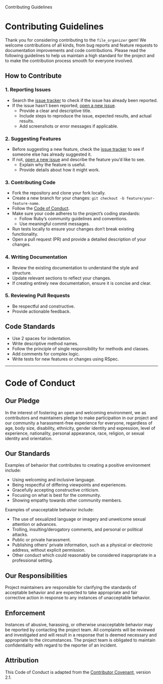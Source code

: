Contributing Guidelines

# Contributing Guidelines

Thank you for considering contributing to the `file_organizer` gem! We welcome contributions of all kinds, from bug reports and feature requests to documentation improvements and code contributions. Please read the following guidelines to help us maintain a high standard for the project and to make the contribution process smooth for everyone involved.

## How to Contribute

### 1. Reporting Issues
- Search the [issue tracker](https://github.com/mayankagnihotri7/file-organizer/issues) to check if the issue has already been reported.
- If the issue hasn’t been reported, [open a new issue](https://github.com/mayankagnihotri7/file-organizer/issues/new).
  - Provide a clear and descriptive title.
  - Include steps to reproduce the issue, expected results, and actual results.
  - Add screenshots or error messages if applicable.

### 2. Suggesting Features
- Before suggesting a new feature, check the [issue tracker](https://github.com/mayankagnihotri7/file-organizer/issues) to see if someone else has already suggested it.
- If not, [open a new issue](https://github.com/mayankagnihotri7/file-organizer/issues/new) and describe the feature you’d like to see.
  - Explain why the feature is useful.
  - Provide details about how it might work.

### 3. Contributing Code
- Fork the repository and clone your fork locally.
- Create a new branch for your changes: `git checkout -b feature/your-feature-name`.
- Follow the [Code of Conduct](#code-of-conduct).
- Make sure your code adheres to the project’s coding standards:
  - Follow Ruby’s community guidelines and conventions.
  - Use meaningful commit messages.
- Run tests locally to ensure your changes don’t break existing functionality.
- Open a pull request (PR) and provide a detailed description of your changes.

### 4. Writing Documentation
- Review the existing documentation to understand the style and structure.
- Update relevant sections to reflect your changes.
- If creating entirely new documentation, ensure it is concise and clear.

### 5. Reviewing Pull Requests
- Be respectful and constructive.
- Provide actionable feedback.

## Code Standards
- Use 2 spaces for indentation.
- Write descriptive method names.
- Follow the principle of single responsibility for methods and classes.
- Add comments for complex logic.
- Write tests for new features or changes using RSpec.

---

# Code of Conduct

## Our Pledge
In the interest of fostering an open and welcoming environment, we as contributors and maintainers pledge to make participation in our project and our community a harassment-free experience for everyone, regardless of age, body size, disability, ethnicity, gender identity and expression, level of experience, nationality, personal appearance, race, religion, or sexual identity and orientation.

## Our Standards

Examples of behavior that contributes to creating a positive environment include:
- Using welcoming and inclusive language.
- Being respectful of differing viewpoints and experiences.
- Gracefully accepting constructive criticism.
- Focusing on what is best for the community.
- Showing empathy towards other community members.

Examples of unacceptable behavior include:
- The use of sexualized language or imagery and unwelcome sexual attention or advances.
- Trolling, insulting/derogatory comments, and personal or political attacks.
- Public or private harassment.
- Publishing others’ private information, such as a physical or electronic address, without explicit permission.
- Other conduct which could reasonably be considered inappropriate in a professional setting.

## Our Responsibilities
Project maintainers are responsible for clarifying the standards of acceptable behavior and are expected to take appropriate and fair corrective action in response to any instances of unacceptable behavior.

## Enforcement
Instances of abusive, harassing, or otherwise unacceptable behavior may be reported by contacting the project team. All complaints will be reviewed and investigated and will result in a response that is deemed necessary and appropriate to the circumstances. The project team is obligated to maintain confidentiality with regard to the reporter of an incident.

## Attribution
This Code of Conduct is adapted from the [Contributor Covenant](https://www.contributor-covenant.org/), version 2.1.
